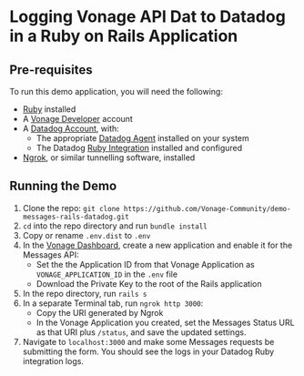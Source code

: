 # Logging Vonage API Dat to Datadog in a Ruby on Rails Application

## Pre-requisites

To run this demo application, you will need the following:

- [Ruby](https://www.ruby-lang.org/en/documentation/installation/) installed
- A [Vonage Developer](https://developer.vonage.com/sign-up) account
- A [Datadog Account](https://ap1.datadoghq.com/signup), with:
  - The appropriate [Datadog Agent](https://docs.datadoghq.com/agent/) installed on your system
  - The Datadog [Ruby Integration](https://docs.datadoghq.com/integrations/ruby/) installed and configured
- [Ngrok](https://ngrok.com/download), or similar tunnelling software, installed

## Running the Demo

1. Clone the repo: `git clone https://github.com/Vonage-Community/demo-messages-rails-datadog.git`
2. `cd` into the repo directory and run `bundle install`
3. Copy or rename `.env.dist` to `.env`
4. In the [Vonage Dashboard](https://dashboard.nexmo.com/), create a new application and enable it for the Messages API:
    - Set the the Application ID from that Vonage Application as `VONAGE_APPLICATION_ID` in the `.env` file
    - Download the Private Key to the root of the Rails application
5. In the repo directory, run `rails s`
6. In a separate Terminal tab, run `ngrok http 3000`:
    - Copy the URI generated by Ngrok
    - In the Vonage Application you created, set the Messages Status URL as that URI plus `/status`, and save the updated settings.
7. Navigate to `localhost:3000` and make some Messages requests be submitting the form. You should see the logs in your Datadog Ruby integration logs.

